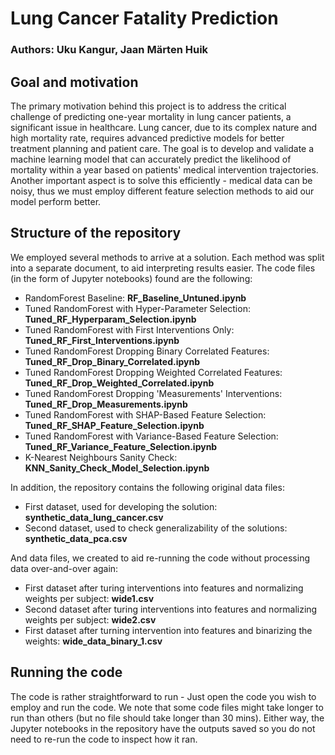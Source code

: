 # Lung Cancer Fatality Prediction
### Authors: Uku Kangur, Jaan Märten Huik

## Goal and motivation

The primary motivation behind this project is to address the critical challenge of predicting one-year mortality in lung cancer patients, a significant issue in healthcare. Lung cancer, due to its complex nature and high mortality rate, requires advanced predictive models for better treatment planning and patient care. The goal is to develop and validate a machine learning model that can accurately predict the likelihood of mortality within a year based on patients' medical intervention trajectories. Another important aspect is to solve this efficiently - medical data can be noisy, thus we must employ different feature selection methods to aid our model perform better.

## Structure of the repository

We employed several methods to arrive at a solution. Each method was split into a separate document, to aid interpreting results easier. The code files (in the form of Jupyter notebooks) found are the following:

* RandomForest Baseline: **RF_Baseline_Untuned.ipynb**
* Tuned RandomForest with Hyper-Parameter Selection: **Tuned_RF_Hyperparam_Selection.ipynb**
* Tuned RandomForest with First Interventions Only: **Tuned_RF_First_Interventions.ipynb**
* Tuned RandomForest Dropping Binary Correlated Features: **Tuned_RF_Drop_Binary_Correlated.ipynb**
* Tuned RandomForest Dropping Weighted Correlated Features: **Tuned_RF_Drop_Weighted_Correlated.ipynb**
* Tuned RandomForest Dropping 'Measurements' Interventions: **Tuned_RF_Drop_Measurements.ipynb**
* Tuned RandomForest with SHAP-Based Feature Selection: **Tuned_RF_SHAP_Feature_Selection.ipynb**
* Tuned RandomForest with Variance-Based Feature Selection: **Tuned_RF_Variance_Feature_Selection.ipynb**
* K-Nearest Neighbours Sanity Check: **KNN_Sanity_Check_Model_Selection.ipynb**

In addition, the repository contains the following original data files:

* First dataset, used for developing the solution: **synthetic_data_lung_cancer.csv**
* Second dataset, used to check generalizability of the solutions: **synthetic_data_pca.csv**

And data files, we created to aid re-running the code without processing data over-and-over again:

* First dataset after turing interventions into features and normalizing weights per subject: **wide1.csv**
* Second dataset after turing interventions into features and normalizing weights per subject: **wide2.csv**
* First dataset after turning intervention into features and binarizing the weights: **wide_data_binary_1.csv**

## Running the code

The code is rather straightforward to run - Just open the code you wish to employ and run the code. We note that some code files might take longer to run than others (but no file should take longer than 30 mins). Either way, the Jupyter notebooks in the repository have the outputs saved so you do not need to re-run the code to inspect how it ran.
